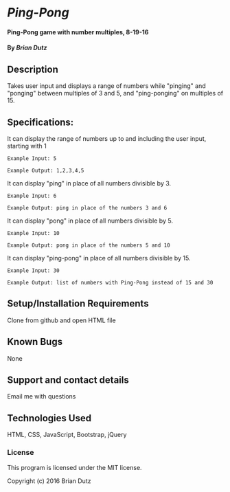 # _Ping-Pong_

#### Ping-Pong game with number multiples, 8-19-16

#### By _**Brian Dutz**_

## Description

Takes user input and displays a range of numbers while "pinging" and "ponging" between multiples of 3 and 5, and "ping-ponging" on multiples of 15.

## Specifications:

It can display the range of numbers up to and including the user input, starting with 1

    Example Input: 5

    Example Output: 1,2,3,4,5

It can display "ping" in place of all numbers divisible by 3.

    Example Input: 6

    Example Output: ping in place of the numbers 3 and 6

It can display "pong" in place of all numbers divisible by 5.

    Example Input: 10

    Example Output: pong in place of the numbers 5 and 10

It can display "ping-pong" in place of all numbers divisible by 15.

    Example Input: 30

    Example Output: list of numbers with Ping-Pong instead of 15 and 30


## Setup/Installation Requirements

Clone from github and open HTML file

## Known Bugs

None

## Support and contact details

Email me with questions

## Technologies Used

HTML, CSS, JavaScript, Bootstrap, jQuery

### License

This program is licensed under the MIT license.

Copyright (c) 2016 Brian Dutz
